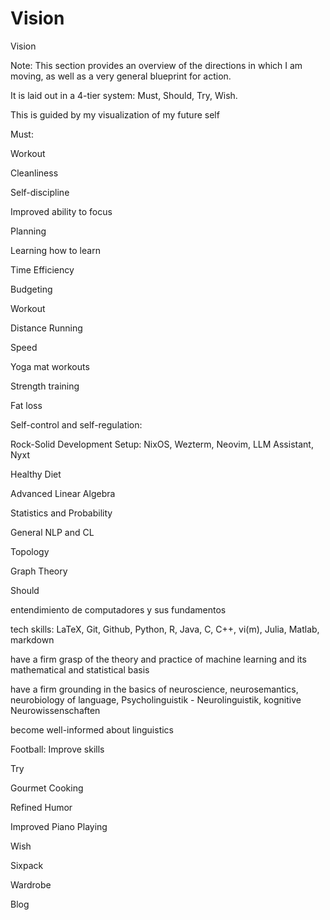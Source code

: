# Vision

Vision

Note: This section provides an overview of the directions in which I am moving, as well as a very general blueprint for action. 

It is laid out in a 4-tier system: Must, Should, Try, Wish.

This is guided by my visualization of my future self

Must:

Workout

Cleanliness

Self-discipline

Improved ability to focus

Planning

Learning how to learn

Time Efficiency

Budgeting

Workout

Distance Running

Speed

Yoga mat workouts

Strength training

Fat loss

Self-control and self-regulation:

Rock-Solid Development Setup: NixOS, Wezterm, Neovim, LLM Assistant, Nyxt

Healthy Diet

Advanced Linear Algebra

Statistics and Probability

General NLP and CL

Topology

Graph Theory

Should

entendimiento de computadores y sus fundamentos

tech skills: LaTeX, Git, Github, Python, R, Java, C, C++, vi(m), Julia, Matlab, markdown

have a firm grasp of the theory and practice of machine learning and its mathematical and statistical basis

have a firm grounding in the basics of neuroscience, neurosemantics, neurobiology of language, Psycholinguistik - Neurolinguistik, kognitive Neurowissenschaften

become well-informed about linguistics

Football: Improve skills

Try

Gourmet Cooking

Refined Humor

Improved Piano Playing

Wish

Sixpack

Wardrobe

Blog
